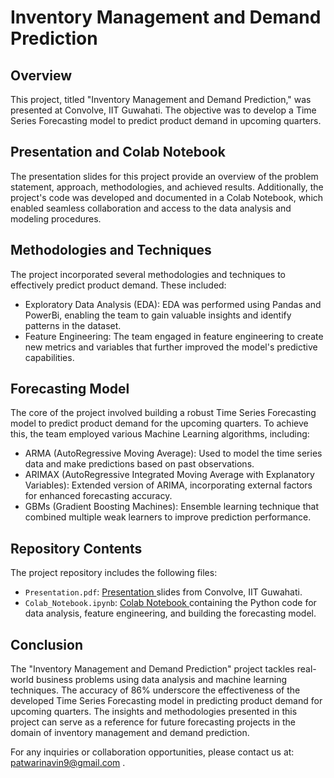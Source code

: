 # Inventory Management and Demand Prediction

## Overview
This project, titled "Inventory Management and Demand Prediction," was presented at Convolve, IIT Guwahati. The objective was to develop a Time Series Forecasting model to predict product demand in upcoming quarters.

## Presentation and Colab Notebook
The presentation slides for this project provide an overview of the problem statement, approach, methodologies, and achieved results. Additionally, the project's code was developed and documented in a Colab Notebook, which enabled seamless collaboration and access to the data analysis and modeling procedures.

## Methodologies and Techniques
The project incorporated several methodologies and techniques to effectively predict product demand. These included:
- Exploratory Data Analysis (EDA): EDA was performed using Pandas and PowerBi, enabling the team to gain valuable insights and identify patterns in the dataset.
- Feature Engineering: The team engaged in feature engineering to create new metrics and variables that further improved the model's predictive capabilities.

## Forecasting Model
The core of the project involved building a robust Time Series Forecasting model to predict product demand for the upcoming quarters. To achieve this, the team employed various Machine Learning algorithms, including:
- ARMA (AutoRegressive Moving Average): Used to model the time series data and make predictions based on past observations.
- ARIMAX (AutoRegressive Integrated Moving Average with Explanatory Variables): Extended version of ARIMA, incorporating external factors for enhanced forecasting accuracy.
- GBMs (Gradient Boosting Machines): Ensemble learning technique that combined multiple weak learners to improve prediction performance.

## Repository Contents

The project repository includes the following files:
- `Presentation.pdf`: [Presentation ]([https://www.canva.com/design/DAFWhvMoNY0/view])slides from Convolve, IIT Guwahati.
- `Colab_Notebook.ipynb`: [Colab Notebook ](https://drive.google.com/file/d/1cxIdmwmKm93Verqqzx5yqLbgOVOIs83-/view?usp=sharing) containing the Python code for data analysis, feature engineering, and building the forecasting model.

## Conclusion
The "Inventory Management and Demand Prediction" project tackles real-world business problems using data analysis and machine learning techniques. The accuracy of 86% underscore the effectiveness of the developed Time Series Forecasting model in predicting product demand for upcoming quarters. The insights and methodologies presented in this project can serve as a reference for future forecasting projects in the domain of inventory management and demand prediction.

For any inquiries or collaboration opportunities, please contact us at: patwarinavin9@gmail.com .
